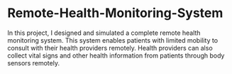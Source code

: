 # Remote-Health-Monitoring-System
In this project, I designed and simulated a complete remote health monitoring system. This system enables patients with limited mobility to consult with their health providers remotely. Health providers can also collect vital signs and other health information from patients through body sensors remotely.
